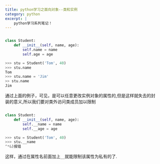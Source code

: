 ```yaml
---
title: python学习之面向对象--类和实例
category: python
excerpt: |
    python学习系列笔记！
---
```


```python

class Student:
    def __init__(self, name, age):
        self.name = name
        self.age = age

>>> stu = Student('Tom', 40)
>>> stu.name
Tom
>>> stu.name = 'Jim'
>> stu.name
Jim
```

通过上面的例子，可见，是可以任意更改实例对象的属性的,但是这样就失去的封装的意义,所以我们要对类外访问类成员加以限制

```python

class Student:
    def __init__(self, name, age):
        self.__name = name
        self.__age = age

>>> stu = Student('Tom', 40)
>>> stu.__name
^*&)报错
```
 这样，通过在属性名前面加上`__`就能限制该属性为私有的了.
